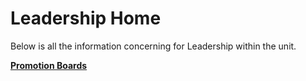 <!-- docs/leadership/lead-home.md -->
# Leadership Home
Below is all the information concerning for Leadership within the unit.

**[Promotion Boards](leadership/promotions.md)**